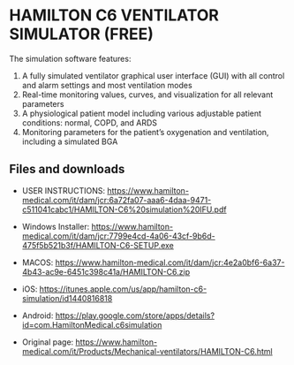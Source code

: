 # HAMILTON C6 VENTILATOR SIMULATOR (FREE)

The simulation software features:  

1. A fully simulated ventilator graphical user interface (GUI) with all control and alarm settings and most ventilation modes 
2. Real-time monitoring values, curves, and visualization for all relevant parameters
3. A physiological patient model including various adjustable patient conditions: normal, COPD, and ARDS
4. Monitoring parameters for the patient’s oxygenation and ventilation, including a simulated BGA

## Files and downloads

- USER INSTRUCTIONS: https://www.hamilton-medical.com/it/dam/jcr:6a72fa07-aaa6-4daa-9471-c511041cabc1/HAMILTON-C6%20simulation%20IFU.pdf
- Windows Installer: https://www.hamilton-medical.com/it/dam/jcr:7799e4cd-4a06-43cf-9b6d-475f5b521b3f/HAMILTON-C6-SETUP.exe
- MACOS: https://www.hamilton-medical.com/it/dam/jcr:4e2a0bf6-6a37-4b43-ac9e-6451c398c41a/HAMILTON-C6.zip
- iOS: https://itunes.apple.com/us/app/hamilton-c6-simulation/id1440816818
- Android: https://play.google.com/store/apps/details?id=com.HamiltonMedical.c6simulation

- Original page: https://www.hamilton-medical.com/it/Products/Mechanical-ventilators/HAMILTON-C6.html